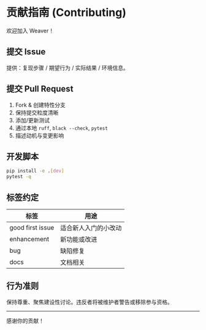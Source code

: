 # 贡献指南 (Contributing)

欢迎加入 Weaver！

## 提交 Issue
提供：复现步骤 / 期望行为 / 实际结果 / 环境信息。

## 提交 Pull Request
1. Fork & 创建特性分支
2. 保持提交粒度清晰
3. 添加/更新测试
4. 通过本地 `ruff`, `black --check`, `pytest`
5. 描述动机与变更影响

## 开发脚本
```bash
pip install -e .[dev]
pytest -q
```

## 标签约定
| 标签 | 用途 |
|------|------|
| good first issue | 适合新人入门的小改动 |
| enhancement | 新功能或改进 |
| bug | 缺陷修复 |
| docs | 文档相关 |

## 行为准则
保持尊重、聚焦建设性讨论。违反者将被维护者警告或移除参与资格。

---
感谢你的贡献！
